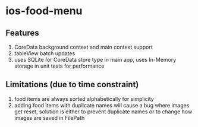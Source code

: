 # ios-food-menu
## Features
1. CoreData background context and main context support
2. tableView batch updates
3. uses SQLite for CoreData store type in main app, uses In-Memory storage in unit tests for performance

## Limitations (due to time constraint)
1. food items are always sorted alphabetically for simplicity
2. adding food items with duplicate names will cause a bug where images get reset, solution is either to prevent duplicate names or to change how images are saved in FilePath
